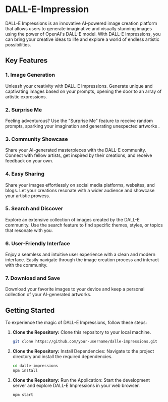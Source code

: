 # DALL-E-Impression

DALL-E Impressions is an innovative AI-powered image creation platform that allows users to generate imaginative and visually stunning images using the power of OpenAI's DALL-E model. With DALL-E Impressions, you can bring your creative ideas to life and explore a world of endless artistic possibilities.

## Key Features

### 1. Image Generation
Unleash your creativity with DALL-E Impressions. Generate unique and captivating images based on your prompts, opening the door to an array of artistic expressions.

### 2. Surprise Me
Feeling adventurous? Use the "Surprise Me" feature to receive random prompts, sparking your imagination and generating unexpected artworks .

### 3. Community Showcase
Share your AI-generated masterpieces with the DALL-E community. Connect with fellow artists, get inspired by their creations, and receive feedback on your own.

### 4. Easy Sharing
Share your images effortlessly on social media platforms, websites, and blogs. Let your creations resonate with a wider audience and showcase your artistic prowess.

### 5. Search and Discover
Explore an extensive collection of images created by the DALL-E community. Use the search feature to find specific themes, styles, or topics that resonate with you.

### 6. User-Friendly Interface
Enjoy a seamless and intuitive user experience with a clean and modern interface. Easily navigate through the image creation process and interact with the community.

### 7. Download and Save
Download your favorite images to your device and keep a personal collection of your AI-generated artworks.

## Getting Started

To experience the magic of DALL-E Impressions, follow these steps:

1. **Clone the Repository:** Clone this repository to your local machine.

   ```bash
   git clone https://github.com/your-username/dalle-impressions.git

2. **Clone the Repository:** Install Dependencies: Navigate to the project directory and install the required dependencies.

   ```bash
   cd dalle-impressions
   npm install

3. **Clone the Repository:** Run the Application: Start the development server and explore DALL-E Impressions in your web browser.
   ```bash
   npm start
